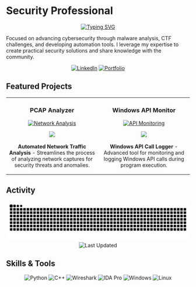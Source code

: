 # Security Professional
<div align="center">
  
[![Typing SVG](https://readme-typing-svg.demolab.com?font=Fira+Code&pause=1000&color=9745F5&random=false&width=435&lines=Computer+Security+Specialist;Task+Automation+and+Malware+Analysis)](https://git.io/typing-svg)
</div>
Focused on advancing cybersecurity through malware analysis, CTF challenges, and developing automation tools. I leverage my expertise to create practical security solutions and share knowledge with the community.
<div align="center">
  
[![LinkedIn](https://img.shields.io/badge/-LinkedIn-0072b1?&style=for-the-badge&logo=linkedin&logoColor=white)](https://linkedin.com/in/tategreiner)
[![Portfolio](https://img.shields.io/badge/-Portfolio-purple?&style=for-the-badge&logo=github&logoColor=white)](https://tatescode.github.io)
</div>

## Featured Projects

<table>
<tr>
<td width="50%">
<h3 align="center">PCAP Analyzer</h3>
<div align="center">
<a href="https://github.com/tatescode/pcapprowler" target="_blank"><img src="https://raw.githubusercontent.com/Tarikul-Islam-Anik/Animated-Fluent-Emojis/master/Emojis/Objects/Magnifying%20Glass%20Tilted%20Right.png" width="100" alt="Network Analysis"/></a>
<p>
<a href="https://github.com/tatescode/pcapprowler" target="_blank">
<img src="https://img.shields.io/badge/-Code-000000?style=flat-square&logo=github&logoColor=white">
</a>
</p>
<p><strong>Automated Network Traffic Analysis</strong> - Streamlines the process of analyzing network captures for security threats and anomalies.</p>
</div>
                                                                                      
</td>
<td width="50%">
<h3 align="center">Windows API Monitor</h3>
<div align="center">
<a href="https://github.com/tatescode/tatescode/tree/main/api-monitor" target="_blank"><img src="https://raw.githubusercontent.com/Tarikul-Islam-Anik/Animated-Fluent-Emojis/master/Emojis/Objects/Window.png" width="100" alt="API Monitoring"/></a>
<p>
<a href="https://github.com/tatescode/tatescode/tree/main/api-monitor" target="_blank">
<img src="https://img.shields.io/badge/-Code-000000?style=flat-square&logo=github&logoColor=white">
</a>
</p>
<p><strong>Windows API Call Logger</strong> - Advanced tool for monitoring and logging Windows API calls during program execution.</p>
</div>
</td>
</tr>
</table>

## Activity
<div align="center">
<p>
  
![Snake animation](https://github.com/tatescode/tatescode/blob/output/github-contribution-grid-snake-dark.svg)
![Last Updated](https://img.shields.io/github/last-commit/tatescode/tatescode?color=9745F5&label=Last%20Updated&style=for-the-badge)

</p>
</div>

## Skills & Tools
<div align="center">
  
![Python](https://img.shields.io/badge/Python-3776AB?style=for-the-badge&logo=python&logoColor=white)
![C++](https://img.shields.io/badge/C++-00599C?style=for-the-badge&logo=cplusplus&logoColor=white)
![Wireshark](https://img.shields.io/badge/Wireshark-1679A7?style=for-the-badge&logo=wireshark&logoColor=white)
![IDA Pro](https://img.shields.io/badge/IDA_Pro-4B275F?style=for-the-badge&logo=hex&logoColor=white)
![Windows](https://img.shields.io/badge/Windows_API-0078D6?style=for-the-badge&logo=windows&logoColor=white)
![Linux](https://img.shields.io/badge/Linux-FCC624?style=for-the-badge&logo=linux&logoColor=black)

</div>
